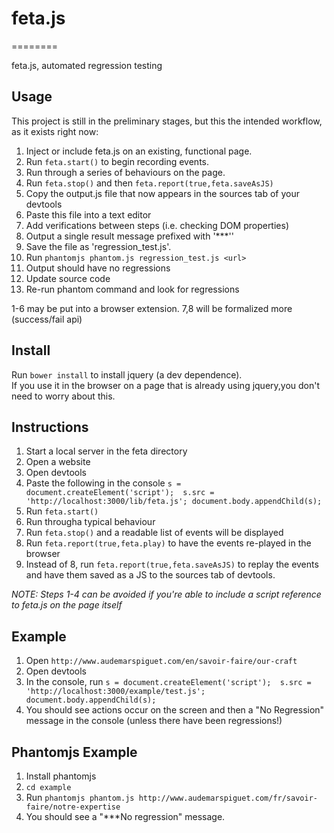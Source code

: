 # feta.js
========

feta.js, automated regression testing


## Usage

This project is still in the preliminary stages, but this the intended workflow, as it exists right now:

1. Inject or include feta.js on an existing, functional page.
2. Run `feta.start()` to begin recording events.
3. Run through a series of behaviours on the page.
4. Run `feta.stop()` and then `feta.report(true,feta.saveAsJS)`
5. Copy the output.js file that now appears in the sources tab of your devtools
6. Paste this file into a text editor
7. Add verifications between steps (i.e. checking DOM properties)
8. Output a single result message prefixed with '***''
9. Save the file as 'regression_test.js'.
10. Run `phantomjs phantom.js regression_test.js <url>`
11. Output should have no regressions
11. Update <url> source code
12. Re-run phantom command and look for regressions

1-6 may be put into a browser extension.
7,8 will be formalized more (success/fail api)


## Install

Run `bower install` to install jquery (a dev dependence).  
If you use it in the browser on a page that is already using jquery,you don't need to worry about this.

## Instructions

1. Start a local server in the feta directory
2. Open a website
3. Open devtools
4. Paste the following in the console `s = document.createElement('script');  s.src = 'http://localhost:3000/lib/feta.js'; document.body.appendChild(s);`
5. Run `feta.start()`
6. Run througha  typical behaviour
7. Run `feta.stop()` and a readable list of events will be displayed
8. Run `feta.report(true,feta.play)` to have the events re-played in the browser
9. Instead of 8, run `feta.report(true,feta.saveAsJS)` to replay the events and have them saved as a JS to the sources tab of devtools.


*NOTE: Steps 1-4 can be avoided if you're able to include a script reference to feta.js on the page itself*

## Example

1. Open `http://www.audemarspiguet.com/en/savoir-faire/our-craft`
2. Open devtools
3. In the console, run `s = document.createElement('script');  s.src = 'http://localhost:3000/example/test.js'; document.body.appendChild(s);`
4. You should see actions occur on the screen and then a "No Regression" message in the console (unless there have been regressions!)

## Phantomjs Example

1. Install phantomjs
2. `cd example`
3. Run `phantomjs phantom.js http://www.audemarspiguet.com/fr/savoir-faire/notre-expertise`
4. You should see a "***No regression" message.
